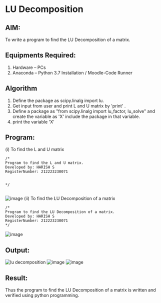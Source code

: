 # LU Decomposition 

## AIM:
To write a program to find the LU Decomposition of a matrix.

## Equipments Required:
1. Hardware – PCs
2. Anaconda – Python 3.7 Installation / Moodle-Code Runner

## Algorithm
1. Define the package as scipy.linalg import lu.
2. Get input from user and print L and U matrix by 'print' .
3. Define a package as "from scipy.linalg import lu_factor, lu_solve" and create the variable as 'X' include the package in that variable.
4. print the variable 'X'

## Program:
(i) To find the L and U matrix
```
/*
Program to find the L and U matrix.
Developed by: HARISH S
RegisterNumber: 212223230071


*/


```
![image](https://github.com/pirateharishs/LU-Decomposition/assets/166011385/da3c5ac6-2574-4cf5-8626-6bebdd79bc1a)
(ii) To find the LU Decomposition of a matrix
```
/*
Program to find the LU Decomposition of a matrix.
Developed by: HARISH S 
RegisterNumber: 212223230071
*/
```
![image](https://github.com/pirateharishs/LU-Decomposition/assets/166011385/9921758c-aae4-4577-956d-43b2f69bf520)


## Output:
![lu decomposition]()
![image](https://github.com/pirateharishs/LU-Decomposition/assets/166011385/e351e152-523a-43a3-af9c-cb69e855ef2c)
![image](https://github.com/pirateharishs/LU-Decomposition/assets/166011385/6f7dcac7-d93f-45ef-ad85-b216d6bffa08)


## Result:
Thus the program to find the LU Decomposition of a matrix is written and verified using python programming.

